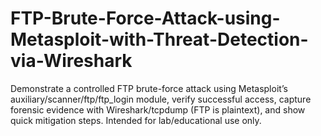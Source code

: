 # FTP-Brute-Force-Attack-using-Metasploit-with-Threat-Detection-via-Wireshark
Demonstrate a controlled FTP brute-force attack using Metasploit’s auxiliary/scanner/ftp/ftp_login module, verify successful access, capture forensic evidence with Wireshark/tcpdump (FTP is plaintext), and show quick mitigation steps. Intended for lab/educational use only.
